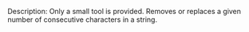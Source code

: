 Description: Only a small tool is provided. Removes or replaces a given number of consecutive characters in a string.

